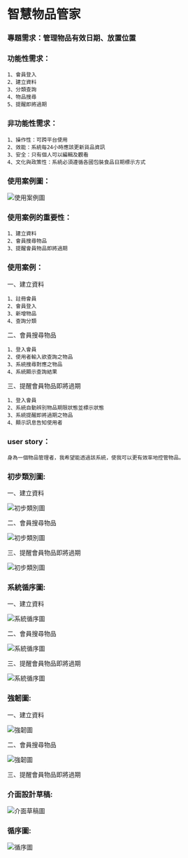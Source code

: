 # 智慧物品管家
### 專題需求：管理物品有效日期、放置位置
### 功能性需求：
```
1、會員登入
2、建立資料
3、分類查詢
4、物品搜尋
5、提醒即將過期
```
### 非功能性需求：
```
1、操作性：可跨平台使用
2、效能：系統每24小時應該更新貨品資訊
3、安全：只有個人可以編輯及觀看
4、文化與政策性：系統必須遵循各國包裝食品日期標示方式
```
### 使用案例圖：
![使用案例圖](使用案例圖.png "MAGIC SHOP")

### 使用案例的重要性：
```
1、建立資料
2、會員搜尋物品
3、提醒會員物品即將過期
```
### 使用案例：

一、建立資料
```
1、註冊會員
2、會員登入
3、新增物品
4、查詢分類
```
二、會員搜尋物品
```
1、登入會員
2、使用者輸入欲查詢之物品
3、系統搜尋對應之物品
4、系統顯示查詢結果
```
三、提醒會員物品即將過期
```
1、登入會員
2、系統自動辨別物品期限狀態並標示狀態
3、系統提醒即將過期之物品
4、顯示訊息告知使用者
```

### user story：
```
身為一個物品管理者，我希望能透過該系統，使我可以更有效率地控管物品。
```

### 初步類別圖:
一、建立資料

![初步類別圖](類別圖.PNG)

二、會員搜尋物品

![初步類別圖](初步類別圖-查詢.PNG "會員搜尋物品")

三、提醒會員物品即將過期

![初步類別圖](初步類別圖3.PNG "提醒會員物品即將過期")

### 系統循序圖:
一、建立資料

![系統循序圖](系統循序圖1.png "系統循序圖")

二、會員搜尋物品

![系統循序圖](系統循序圖2.png "系統循序圖")

三、提醒會員物品即將過期

![系統循序圖](系統循序圖3.png "系統循序圖")


### 強韌圖:
一、建立資料

![強韌圖](強韌圖1.png)

二、會員搜尋物品

![強韌圖](強韌圖2.png)

三、提醒會員物品即將過期

### 介面設計草稿:
![介面草稿圖](系統分析_1022.png "介面草稿圖")
### 循序圖:
![循序圖](循序圖1.png "循序圖")
